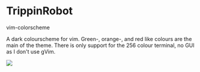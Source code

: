 TrippinRobot
============

vim-colorscheme

A dark colourscheme for vim.
Green-, orange-, and red like colours are the main of the theme.
There is only support for the 256 colour terminal, no GUI as I don't use gVim.

<img src='http://i.imgur.com/EGdPgxm.png'>

